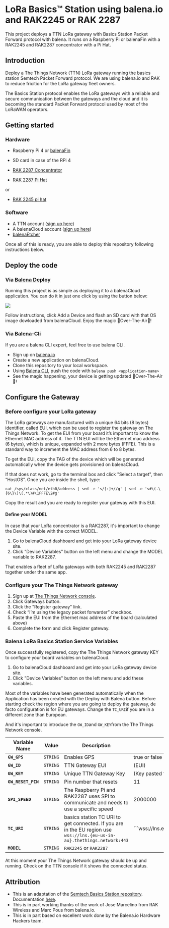 # LoRa Basics™ Station using balena.io and RAK2245 or RAK 2287

This project deploys a TTN LoRa gateway with Basics Station Packet Forward protocol with balena. It runs on a Raspberry Pi or balenaFin with a RAK2245 and RAK2287 concentrator with a Pi Hat. 


## Introduction

Deploy a The Things Network (TTN) LoRa gateway running the basics station Semtech Packet Forward protocol. We are using balena.io and RAK to reduce fricition for the LoRa gateway fleet owners.

The Basics Station protocol enables the LoRa gateways with a reliable and secure communication between the gateways and the cloud and it is becoming the standard Packet Forward protocol used by most of the LoRaWAN operators.


## Getting started

### Hardware

* Raspberry Pi 4 or [balenaFin](https://www.balena.io/fin/)
* SD card in case of the RPi 4

* [RAK 2287 Concentrator](https://store.rakwireless.com/products/rak2287-lpwan-gateway-concentrator-module)
* [RAK 2287 Pi Hat](https://store.rakwireless.com/products/rak2287-pi-hat)

or

* [RAK 2245 pi hat](https://store.rakwireless.com/products/rak2245-pi-hat)

### Software

* A TTN account ([sign up here](https://console.thethingsnetwork.org))
* A balenaCloud account ([sign up here](https://dashboard.balena-cloud.com/))
* [balenaEtcher](https://balena.io/etcher)

Once all of this is ready, you are able to deploy this repository following instructions below.

## Deploy the code

### Via [Balena Deploy](https://www.balena.io/docs/learn/deploy/deploy-with-balena-button/)

Running this project is as simple as deploying it to a balenaCloud application. You can do it in just one click by using the button below:

[![](https://www.balena.io/deploy.png)](https://dashboard.balena-cloud.com/deploy?repoUrl=https://github.com/balenalabs/basicstation)

Follow instructions, click Add a Device and flash an SD card with that OS image dowloaded from balenaCloud. Enjoy the magic 🌟Over-The-Air🌟!


### Via [Balena-Cli](https://www.balena.io/docs/reference/balena-cli/)

If you are a balena CLI expert, feel free to use balena CLI.

- Sign up on [balena.io](https://dashboard.balena.io/signup)
- Create a new application on balenaCloud.
- Clone this repository to your local workspace.
- Using [Balena CLI](https://www.balena.io/docs/reference/cli/), push the code with `balena push <application-name>`
- See the magic happening, your device is getting updated 🌟Over-The-Air🌟!


## Configure the Gateway

### Before configure your LoRa gateway

The LoRa gateways are manufactured with a unique 64 bits (8 bytes) identifier, called EUI, which can be used to register the gateway on The Things Network. To get the EUI from your board it’s important to know the Ethernet MAC address of it. The TTN EUI will be the Ethernet mac address (6 bytes), which is unique, expanded with 2 more bytes (FFFE). This is a standard way to increment the MAC address from 6 to 8 bytes.

To get the EUI, copy the TAG of the device which will be generated automatically when the device gets provisioned on balenaCloud.

If that does not work, go to the terminal box and click "Select a target", then “HostOS”. Once you are inside the shell, type:

```cat /sys/class/net/eth0/address | sed -r 's/[:]+//g' | sed -e 's#\(.\{6\}\)\(.*\)#\1FFFE\2#g' ```

Copy the result and you are ready to register your gateway with this EUI.

#### Define your MODEL

In case that your LoRa concentrator is a RAK2287, it's important to change the Device Variable with the correct MODEL.

1. Go to balenaCloud dashboard and get into your LoRa gateway device site.
2. Click "Device Variables" button on the left menu and change the MODEL variable to RAK2287.

That enables a fleet of LoRa gateways with both RAK2245 and RAK2287 together under the same app.


### Configure your The Things Network gateway

1. Sign up at [The Things Network console](https://console.thethingsnetwork.org/). 
2. Click Gateways button.
3. Click the "Register gateway" link.
4. Check “I’m using the legacy packet forwarder” checkbox.
5. Paste the EUI from the Ethernet mac address of the board (calculated above)
6. Complete the form and click Register gateway.


### Balena LoRa Basics Station Service Variables

Once successfully registered, copy the The Things Network gateway KEY to configure your board variables on balenaCloud.

1. Go to balenaCloud dashboard and get into your LoRa gateway device site.
2. Click "Device Variables" button on the left menu and add these variables.

Most of the variables have been generated automatically when the Application has been created with the Deploy with Balena button. Before starting check the region where you are going to deploy the gateway, de facto configuration is for EU gateways. Change the ```TC_URI```if you are in a different zone than European.

And it's important to introduce the `GW_ID`and `GW_KEY`from the The Things Network console.


Variable Name | Value | Description | Default
------------ | ------------- | ------------- | -------------
**`GW_GPS`** | `STRING` | Enables GPS | true or false
**`GW_ID`** | `STRING` | TTN Gateway EUI | (EUI)
**`GW_KEY`** | `STRING` | Unique TTN Gateway Key | (Key pasted from TTN console)
**`GW_RESET_PIN`** | `STRING` | Pin number that resets | 11 
**`SPI_SPEED`** | `STRING` | The Raspberry Pi and RAK2287 uses SPI to communicate and needs to use a specific speed | 2000000
**`TC_URI`** | `STRING` | basics station TC URI to get connected. If you are in the EU region use ```wss://lns.{eu-us-in-au}.thethings.network:443``` | ```wss://lns.eu.thethings.network:443``
**`MODEL`** | `STRING` | ```RAK2245``` or ```RAK2287```


At this moment your The Things Network gateway should be up and running. Check on the TTN console if it shows the connected status.


## Attribution

- This is an adaptation of the [Semtech Basics Station repository](https://github.com/lorabasics/basicstation). Documentation [here](https://doc.sm.tc/station).
- This is in part working thanks of the work of Jose Marcelino from RAK Wireless and Marc Pous from balena.io.
- This is in part based on excellent work done by the Balena.io Hardware Hackers team.

